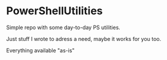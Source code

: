 # PowerShellUtilities

Simple repo with some day-to-day PS utilities.

Just stuff I wrote to adress a need, maybe it works for you too.

Everything available "as-is"
